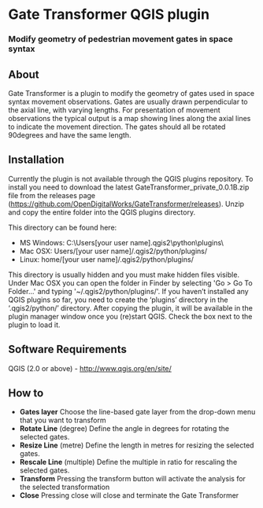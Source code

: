 # Gate Transformer QGIS plugin
### Modify geometry of pedestrian movement gates in space syntax

## About
Gate Transformer is a plugin to modify the geometry of gates used in space syntax movement observations.
Gates are usually drawn perpendicular to the axial line, with varying lengths. For presentation of movement observations the typical output is a map showing lines along the axial lines to indicate the movement direction. The gates should all be rotated 90degrees and have the same length.

## Installation
Currently the plugin is not available through the QGIS plugins repository. To install you need to download the latest GateTransformer_private_0.0.1B.zip file from the releases page (https://github.com/OpenDigitalWorks/GateTransformer/releases). 
Unzip and copy the entire folder into the QGIS plugins directory.

This directory can be found here:
* MS Windows: C:\Users\[your user name]\.qgis2\python\plugins\
* Mac OSX: Users/[your user name]/.qgis2/python/plugins/
* Linux: home/[your user name]/.qgis2/python/plugins/

This directory is usually hidden and you must make hidden files visible.
Under Mac OSX you can open the folder in Finder by selecting 'Go > Go To Folder...' and typing '~/.qgis2/python/plugins/'. If you haven’t installed any QGIS plugins so far, you need to create the ‘plugins’ directory in
the ‘.qgis2/python/’ directory. After copying the plugin, it will be available in the plugin manager window once you (re)start
QGIS. Check the box next to the plugin to load it.

## Software Requirements
QGIS (2.0 or above) - http://www.qgis.org/en/site/

## How to
* **Gates layer** Choose the line-based gate layer from the drop-down menu that you want to transform
* **Rotate Line** (degree) Define the angle in degrees for rotating the selected gates.
* **Resize Line** (metre) Define the length in metres for resizing the selected gates.
* **Rescale Line** (multiple) Define the multiple in ratio for rescaling the selected gates.
* **Transform** Pressing the transform button will activate the analysis for the selected transformation
* **Close** Pressing close will close and terminate the Gate Transformer

